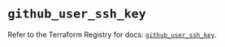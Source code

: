 # `github_user_ssh_key`

Refer to the Terraform Registry for docs: [`github_user_ssh_key`](https://registry.terraform.io/providers/integrations/github/6.2.2/docs/resources/user_ssh_key).
